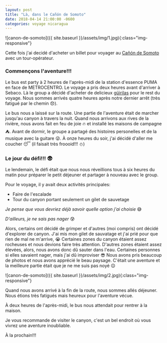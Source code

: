 ```yaml
---
layout: post
title: "Là, dans le Cañón de Somoto"
date: 2018-04-14 21:00:00 -0600
categories: voyage nicaragua
---
```

![canon-de-somoto]({{ site.baseurl }}/assets/img/1.jpg){:class="img-responsive"}

Cette fois j'ai decidé d'acheter un billet pour voyager au [Cañón de Somoto](https://es.wikipedia.org/wiki/Monumento_nacional_Ca%C3%B1%C3%B3n_de_Somoto) avec un tour-opérateur.

### Commençons l'aventure!!!

Le bus est party à 2 heures de l'après-midi de la station d'essence PUMA en face de METROCENTRO. Le voyage a pris deux heures avant d'arriver à Sebaco. Là le group a décidé d'acheter de delicieux [güirilas](https://es.wikipedia.org/wiki/G%C3%BCirila) pour le rest du voyage. Nous sommes arrivés quatre heures après notre dernier arrêt (très fatigué par le chemin :disappointed:).

Le bus nous a laissé sur la route. Une partie de l'aventure était de marcher jusqu'au canyon à travers la nuit.
Quand nous arrivons aux rives de la rivière, nous avons fait en feu de joie :fire: et installé les maisons de campagne :tent:.
Avant de dormir, le groupe a partagé des histoires personelles et de la musique avec la guitare :stuck_out_tongue_winking_eye:. À onze heures du soir, j'ai décidé d'aller me coucher :sleeping: (il faisait très froooid!!! :snowman:)

### Le jour du défi!!! :fearful:

Le lendemain, le défi était que nous nous réveillions tous à six heures du matin pour préparer le petit déjeuner et partager à nouveau avec le group.

Pour le voyage, il y avait deux activités principales:
  * Faire de l'escalade
  * Tour du canyon portant seulement un gilet de sauvetage

_Je pense que vous devriez déjà savoir quelle option j'ai choisie_ :sweat_smile:

_D'ailleurs, je ne sais pas nager_ :cold_sweat:

Alors, certains ont décidé de grimper et d'autres (moi compris) ont décidé d'explorer de canyon. J'ai mis mon gilet de sauvatage et j'ai prié pour que rien de mal ne m'arrive, :sob:
Certaines zones du canyon étaient assez rocheuses et nous devions faire très attention. D'autres zones étaient assez élevées, alors, nous avons donc dû sauter dans l'eau. Certaines personnes si elles savaient nager, mais j'ai dû improviser :sunglasses:
Nous avons pris beaucoup de photos et nous avons apprécié le beau paysage. C'était une aventure et la meilleure partie était que je ne me suis pas noyé :relieved:

![canon-de-somoto]({{ site.baseurl }}/assets/img/2.jpg){:class="img-responsive"}

Quand nous avons arrivé à la fin de la route, nous sommes allés déjeuner. Nous étions très fatigués mais heureux pour l'aventure vécue.

À deux heures de l'après-midi, le bus nous attendait pour rentrer à la maison.

Je vous recommande de visiter le canyon, c'est un bel endroit où vous vivrez une aventure inoubliable.

À la prochain!!!
